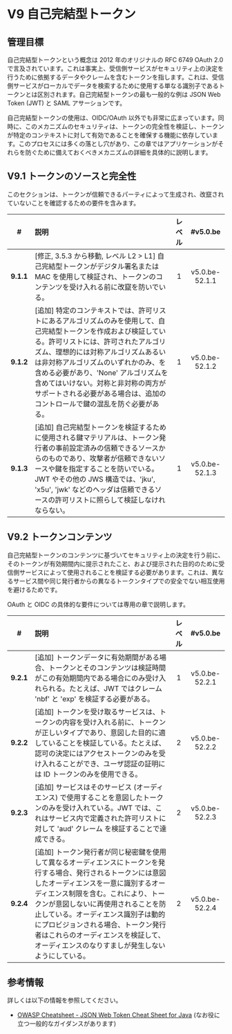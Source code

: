 # V9 自己完結型トークン

## 管理目標

自己完結型トークンという概念は 2012 年のオリジナルの RFC 6749 OAuth 2.0 で言及されています。これは事実上、受信側サービスがセキュリティ上の決定を行うために依拠するデータやクレームを含むトークンを指します。これは、受信側サービスがローカルでデータを検索するために使用する単なる識別子であるトークンとは区別されます。自己完結型トークンの最も一般的な例は JSON Web Token (JWT) と SAML アサーションです。

自己完結型トークンの使用は、OIDC/OAuth 以外でも非常に広まっています。同時に、このメカニズムのセキュリティは、トークンの完全性を検証し、トークンが特定のコンテキストに対して有効であることを確保する機能に依存しています。このプロセスには多くの落とし穴があり、この章ではアプリケーションがそれらを防ぐために備えておくべきメカニズムの詳細を具体的に説明します。

## V9.1 トークンのソースと完全性

このセクションは、トークンが信頼できるパーティによって生成され、改竄されていないことを確認するための要件を含みます。

| # | 説明 | レベル | #v5.0.be |
| :---: | :--- | :---: | :---: |
| **9.1.1** | [修正, 3.5.3 から移動, レベル L2 > L1] 自己完結型トークンがデジタル署名または MAC を使用して検証され、トークンのコンテンツを受け入れる前に改竄を防いでいる。 | 1 | v5.0.be-52.1.1 |
| **9.1.2** | [追加] 特定のコンテキストでは、許可リストにあるアルゴリズムのみを使用して、自己完結型トークンを作成および検証している。許可リストには、許可されたアルゴリズム、理想的には対称アルゴリズムあるいは非対称アルゴリズムのいずれかのみ、を含める必要があり、'None' アルゴリズムを含めてはいけない。対称と非対称の両方がサポートされる必要がある場合は、追加のコントロールで鍵の混乱を防ぐ必要がある。 | 1 | v5.0.be-52.1.2 |
| **9.1.3** | [追加] 自己完結型トークンを検証するために使用される鍵マテリアルは、トークン発行者の事前設定済みの信頼できるソースからのものであり、攻撃者が信頼できないソースや鍵を指定することを防いでいる。JWT やその他の JWS 構造では、'jku', 'x5u', 'jwk' などのヘッダは信頼できるソースの許可リストに照らして検証しなけれならない。 | 1 | v5.0.be-52.1.3 |

## V9.2 トークンコンテンツ

自己完結型トークンのコンテンツに基づいてセキュリティ上の決定を行う前に、そのトークンが有効期間内に提示されたこと、および提示された目的のために受信側サービスによって使用されることを検証する必要があります。これは、異なるサービス間や同じ発行者からの異なるトークンタイプでの安全でない相互使用を避けるためです。

OAuth と OIDC の具体的な要件については専用の章で説明します。

| # | 説明 | レベル | #v5.0.be |
| :---: | :--- | :---: | :---: |
| **9.2.1** | [追加] トークンデータに有効期間がある場合、トークンとそのコンテンツは検証時間がこの有効期間内である場合にのみ受け入れられる。たとえば、JWT ではクレーム 'nbf' と 'exp' を検証する必要がある。 | 1 | v5.0.be-52.2.1 |
| **9.2.2** | [追加] トークンを受け取るサービスは、トークンの内容を受け入れる前に、トークンが正しいタイプであり、意図した目的に適していることを検証している。たとえば、認可の決定にはアクセストークンのみを受け入れることができ、ユーザ認証の証明には ID トークンのみを使用できる。 | 2 | v5.0.be-52.2.2 |
| **9.2.3** | [追加] サービスはそのサービス (オーディエンス) で使用することを意図したトークンのみを受け入れている。JWT では、これはサービス内で定義された許可リストに対して 'aud' クレーム を検証することで達成できる。 | 2 | v5.0.be-52.2.3 |
| **9.2.4** | [追加] トークン発行者が同じ秘密鍵を使用して異なるオーディエンスにトークンを発行する場合、発行されるトークンには意図したオーディエンスを一意に識別するオーディエンス制限を含む。これにより、トークンが意図しないに再使用されることを防止している。オーディエンス識別子は動的にプロビジョンされる場合、トークン発行者はこれらのオーディエンスを検証して、オーディエンスのなりすましが発生しないようにしている。 | 2 | v5.0.be-52.2.4 |

## 参考情報

詳しくは以下の情報を参照してください。

* [OWASP Cheatsheet - JSON Web Token Cheat Sheet for Java](https://cheatsheetseries.owasp.org/cheatsheets/JSON_Web_Token_for_Java_Cheat_Sheet.html) (なお役に立つ一般的なガイダンスがあります)

